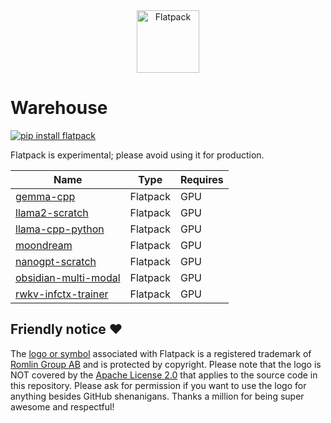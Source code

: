 <div align="center">
  <img src="https://romlin.com/wp-content/uploads/2023/05/flatpack_ai_logo.svg" width="100" height="100" alt="Flatpack">
</div>

# Warehouse

[![pip install flatpack](https://img.shields.io/badge/pip%20install-flatpack-5865f2)](https://pypi.org/project/flatpack/)

Flatpack is experimental; please avoid using it for production.

| Name                                                                                                        | Type     | Requires |
|-------------------------------------------------------------------------------------------------------------|----------|----------|
| [gemma-cpp](https://github.com/romlingroup/flatpack-ai/tree/main/warehouse/gemma-cpp)                       | Flatpack | GPU      |
| [llama2-scratch](https://github.com/romlingroup/flatpack-ai/tree/main/warehouse/llama2-scratch)             | Flatpack | GPU      |
| [llama-cpp-python](https://github.com/romlingroup/flatpack-ai/tree/main/warehouse/llama-cpp-python)         | Flatpack | GPU      |
| [moondream](https://github.com/romlingroup/flatpack-ai/tree/main/warehouse/moondream)                       | Flatpack | GPU      |
| [nanogpt-scratch](https://github.com/romlingroup/flatpack-ai/tree/main/warehouse/nanogpt-scratch)           | Flatpack | GPU      |
| [obsidian-multi-modal](https://github.com/romlingroup/flatpack-ai/tree/main/warehouse/obsidian-multi-modal) | Flatpack | GPU      |
| [rwkv-infctx-trainer](https://github.com/romlingroup/flatpack-ai/tree/main/warehouse/rwkv-infctx-trainer)   | Flatpack | GPU      |

## Friendly notice ❤️

The [logo or symbol](https://romlin.com/wp-content/uploads/2023/05/flatpack_ai_logo.svg) associated with Flatpack is a registered trademark of [Romlin Group AB](https://romlin.com) and is protected by copyright. Please note that the logo is NOT covered by the [Apache License 2.0](https://www.apache.org/licenses/LICENSE-2.0) that applies to the source code in this repository. Please ask for permission if you want to use the logo for anything besides GitHub shenanigans. Thanks a million for being super awesome and respectful!
